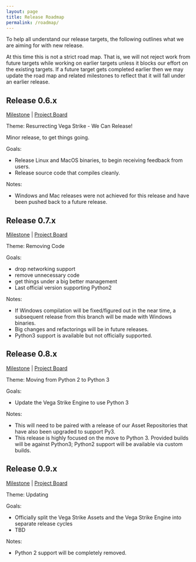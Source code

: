 ```yaml
---
layout: page
title: Release Roadmap
permalink: /roadmap/
---
```


To help all understand our release targets, the following outlines what we are aiming for with new release.

At this time this is not a strict road map. That is, we will not reject work from future targets while working on earlier targets unless it blocks our effort on the existing targets. If a future target gets completed earlier then we may update the road map and related milestones to reflect that it will fall under an earlier release.

## Release 0.6.x
[Milestone](https://github.com/vegastrike/Vega-Strike-Engine-Source/milestone/1) | [Project Board](https://github.com/orgs/vegastrike/projects/7)

Theme: Resurrecting Vega Strike - We Can Release!

Minor release, to get things going.

Goals:
- Release Linux and MacOS binaries, to begin receiving feedback from users.
- Release source code that compiles cleanly.

Notes:
- Windows and Mac releases were not achieved for this release and have been pushed back to a future release.

## Release 0.7.x
[Milestone](https://github.com/vegastrike/Vega-Strike-Engine-Source/milestone/2) | [Project Board](https://github.com/orgs/vegastrike/projects/10)

Theme: Removing Code

Goals:
- drop networking support
- remove unnecessary code
- get things under a big better management
- Last official version supporting Python2

Notes:
- If Windows compilation will be fixed/figured out in the near time, a subsequent release from this branch will be made with Windows binaries.
- Big changes and refactorings will be in future releases.
- Python3 support is available but not officially supported.

## Release 0.8.x
[Milestone](https://github.com/vegastrike/Vega-Strike-Engine-Source/milestone/3) | [Project Board](https://github.com/orgs/vegastrike/projects/11)

Theme: Moving from Python 2 to Python 3

Goals:
- Update the Vega Strike Engine to use Python 3

Notes:
- This will need to be paired with a release of our Asset Repositories that have also been upgraded to support Py3.
- This release is highly focused on the move to Python 3. Provided builds will be against Python3; Python2 support will be available via custom builds.

## Release 0.9.x
[Milestone](https://github.com/vegastrike/Vega-Strike-Engine-Source/milestone/5) | [Project Board](https://github.com/orgs/vegastrike/projects/12)

Theme: Updating

Goals:
- Officially split the Vega Strike Assets and the Vega Strike Engine into separate release cycles
- TBD

Notes:
- Python 2 support will be completely removed.
